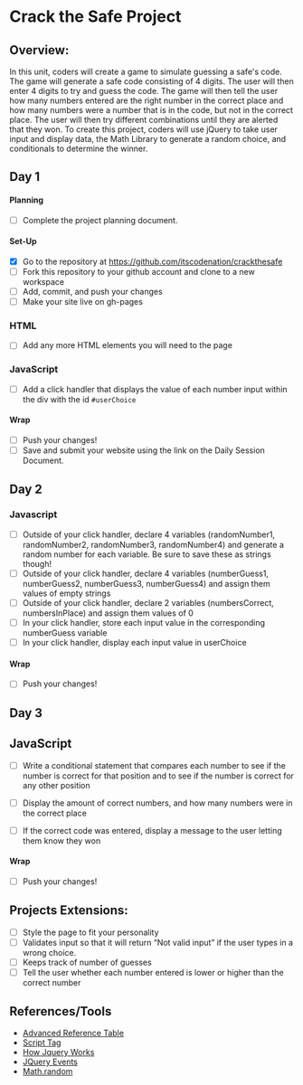 # Crack the Safe Project

## Overview: 
In this unit, coders will create a game to simulate guessing a safe's code. The game will generate a safe code consisting of 4 digits. The user will then enter 4 digits to try and guess the code. The game will then tell the user how many numbers entered are the right number in the correct place and how many numbers were a number that is in the code, but not in the correct place. The user will then try different combinations until they are alerted that they won. To create this project, coders will use jQuery to take user input and display data, the Math Library to generate a random choice, and conditionals to determine the winner.

## Day 1

#### Planning
- [ ] Complete the project planning document.
#### Set-Up
- [x] Go to the repository at https://github.com/itscodenation/crackthesafe
- [ ] Fork this repository to your github account and clone to a new workspace
- [ ] Add, commit, and push your changes
- [ ] Make your site live on gh-pages

### HTML
- [ ] Add any more HTML elements you will need to the page

### JavaScript
- [ ] Add a click handler that displays the value of each number input within the div with the id `#userChoice`

#### Wrap
- [ ] Push your changes!
- [ ] Save and submit your website using the link on the Daily Session Document.

## Day 2

### Javascript 

- [ ] Outside of your click handler, declare 4 variables (randomNumber1, randomNumber2, randomNumber3, randomNumber4) and generate a random number for each variable. Be sure to save these as strings though! 
- [ ] Outside of your click handler, declare 4 variables (numberGuess1, numberGuess2, numberGuess3, numberGuess4) and assign them values of empty strings
- [ ] Outside of your click handler, declare 2 variables (numbersCorrect, numbersInPlace) and assign them values of 0
- [ ] In your click handler, store each input value in the corresponding numberGuess variable
- [ ] In your click handler, display each input value in userChoice
#### Wrap
- [ ] Push your changes!

## Day 3

## JavaScript
- [ ] Write a conditional statement that compares each number to see if the number is correct for that position and to see if the number is correct for any other position
- [ ] Display the amount of correct numbers, and how many numbers were in the correct place
- [ ] If the correct code was entered, display a message to the user letting them know they won


#### Wrap
- [ ] Push your changes!

## Projects Extensions:
- [ ] Style the page to fit your personality
- [ ] Validates input so that it will return “Not valid input” if the user types in a wrong choice. 
- [ ] Keeps track of number of guesses
- [ ] Tell the user whether each number entered is lower or higher than the correct number

## References/Tools
* [Advanced Reference Table]()
* [Script Tag](http://javascript.crockford.com/script.html)
* [How Jquery Works](http://learn.jquery.com/about-jquery/how-jquery-works/)
* [JQuery Events](http://api.jquery.com/category/events/)
* [Math.random](https://developer.mozilla.org/en-US/docs/Web/JavaScript/Reference/Global_Objects/Math/floor)
